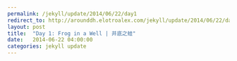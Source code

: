 ```yaml
---
permalink: /jekyll/update/2014/06/22/day1
redirect_to: http://arounddh.elotroalex.com/jekyll/update/2014/06/22/day1
layout: post
title:  "Day 1: Frog in a Well | 井底之蛙"
date:   2014-06-22 04:00:00
categories: jekyll update
---
```

